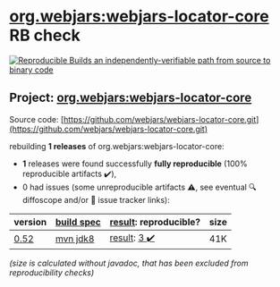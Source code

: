 [org.webjars:webjars-locator-core](https://central.sonatype.com/artifact/org.webjars/webjars-locator-core/versions) RB check
=======

[![Reproducible Builds](https://reproducible-builds.org/images/logos/rb.svg) an independently-verifiable path from source to binary code](https://reproducible-builds.org/)

## Project: [org.webjars:webjars-locator-core](https://central.sonatype.com/artifact/org.webjars/webjars-locator-core/versions)

Source code: [https://github.com/webjars/webjars-locator-core.git](https://github.com/webjars/webjars-locator-core.git)

rebuilding **1 releases** of org.webjars:webjars-locator-core:
- **1** releases were found successfully **fully reproducible** (100% reproducible artifacts :heavy_check_mark:),
- 0 had issues (some unreproducible artifacts :warning:, see eventual :mag: diffoscope and/or :memo: issue tracker links):

| version | [build spec](/BUILDSPEC.md) | [result](https://reproducible-builds.org/docs/jvm/): reproducible? | size |
| -- | --------- | ------ | -- |
| [0.52](https://search.maven.org/artifact/org.webjars/webjars-locator-core/0.52/pom) | [mvn jdk8](webjars-locator-core-0.52.buildspec) | [result](webjars-locator-core-0.52.buildinfo): [3 :heavy_check_mark: ](webjars-locator-core-0.52.buildcompare) | 41K |

<i>(size is calculated without javadoc, that has been excluded from reproducibility checks)</i>

